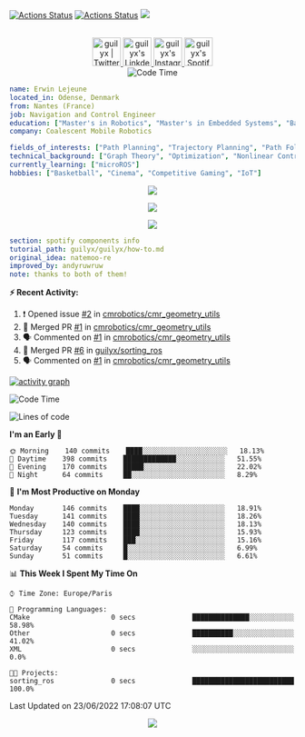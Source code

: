 [![Actions Status](https://github.com/guilyx/guilyx/workflows/wakatime-stats/badge.svg)](https://github.com/guilyx/guilyx/actions)
[![Actions Status](https://github.com/guilyx/guilyx/workflows/update-gh-activity/badge.svg)](https://github.com/guilyx/guilyx/actions)
![](https://visitor-badge.glitch.me/badge?page_id=guilyx.guilyx)

<p align="center">
<br/>
<a href="https://twitter.com/nthofhisname">
  <img alt="guilyx | Twitter" width="50px" src="https://user-images.githubusercontent.com/43545812/144034996-602b144a-16e1-41cc-99e7-c6040b20dcaf.png"/>
</a>
<a href="https://www.linkedin.com/in/erwinlejeune-lkn">
  <img alt="guilyx's LinkdeIN" width="50px" src="https://user-images.githubusercontent.com/43545812/144035037-0f415fc7-9f96-4517-a370-ccc6e78a714b.png" />
</a>
<a href="https://www.instagram.com/nthofhisname">
  <img alt="guilyx's Instagram" width="50px" src="https://user-images.githubusercontent.com/43545812/144035088-0dfb165f-8fe0-4d13-896c-876c29d2b128.png" />
</a>
<a href="https://open.spotify.com/user/11147618695?si=zZFn6uAGRLyoU02lsG50GA">
  <img alt="guilyx's Spotify" width="50px" src="https://user-images.githubusercontent.com/43545812/144035120-1ad5169b-91c7-4078-bef9-6a82c733f373.png" />
</a>
<br>
<img alt="Code Time" src="https://img.shields.io/endpoint?style=flat&url=https://codetime-api.datreks.com/badge/1615?logoColor=white%26project=%26recentMS=0%26showProject=false" />
</p>

```yaml
name: Erwin Lejeune
located_in: Odense, Denmark
from: Nantes (France)
job: Navigation and Control Engineer
education: ["Master's in Robotics", "Master's in Embedded Systems", "Bachelor's in Electronics"]
company: Coalescent Mobile Robotics

fields_of_interests: ["Path Planning", "Trajectory Planning", "Path Following", "Behaviour Planning", "Localization", "Sensor Fusion", "Embedded Systems"]
technical_background: ["Graph Theory", "Optimization", "Nonlinear Control", "Real-Time Systems", "Automated Planning"]
currently_learning: ["microROS"]
hobbies: ["Basketball", "Cinema", "Competitive Gaming", "IoT"]
```

<p align="center">
  <img alig src="https://github-profile-trophy.vercel.app/?username=guilyx&column=6&rank=SSS,SS,S,AAA,AA,A,B,C" />
</p>

<p align="center">
  <a href="https://spotify-github-profile.vercel.app/api/view?uid=11147618695&redirect=true">
    <img src="https://spotify-github-profile.vercel.app/api/view?uid=11147618695&cover_image=true&theme=default&bar_color=e3e3e3&bar_color_cover=true">
  </a>
</p>

<p align="center">
  <img src="https://guilyx.vercel.app/api/top-played">
</p>
 
```yaml
section: spotify components info
tutorial_path: guilyx/guilyx/how-to.md
original_idea: natemoo-re
improved_by: andyruwruw
note: thanks to both of them!
```


**:zap: Recent Activity:**

<!--START_SECTION:activity-->
1. ❗️ Opened issue [#2](https://github.com/cmrobotics/cmr_geometry_utils/issues/2) in [cmrobotics/cmr_geometry_utils](https://github.com/cmrobotics/cmr_geometry_utils)
2. 🎉 Merged PR [#1](https://github.com/cmrobotics/cmr_geometry_utils/pull/1) in [cmrobotics/cmr_geometry_utils](https://github.com/cmrobotics/cmr_geometry_utils)
3. 🗣 Commented on [#1](https://github.com/cmrobotics/cmr_geometry_utils/issues/1) in [cmrobotics/cmr_geometry_utils](https://github.com/cmrobotics/cmr_geometry_utils)
4. 🎉 Merged PR [#6](https://github.com/guilyx/sorting_ros/pull/6) in [guilyx/sorting_ros](https://github.com/guilyx/sorting_ros)
5. 🗣 Commented on [#1](https://github.com/cmrobotics/cmr_geometry_utils/issues/1) in [cmrobotics/cmr_geometry_utils](https://github.com/cmrobotics/cmr_geometry_utils)
<!--END_SECTION:activity-->

[![activity graph](https://activity-graph.herokuapp.com/graph?username=guilyx&custom_title=Erwin's%20activity%20graph&theme=github-light&hide_border=true)](https://github.com/ashutosh00710/github-readme-activity-graph)

<!--START_SECTION:waka-->
![Code Time](http://img.shields.io/badge/Code%20Time-0%20secs-blue)

![Lines of code](https://img.shields.io/badge/From%20Hello%20World%20I%27ve%20Written-292%20Thousand%20lines%20of%20code-blue)

**I'm an Early 🐤** 

```text
🌞 Morning    140 commits    ████░░░░░░░░░░░░░░░░░░░░░   18.13% 
🌆 Daytime    398 commits    █████████████░░░░░░░░░░░░   51.55% 
🌃 Evening    170 commits    █████░░░░░░░░░░░░░░░░░░░░   22.02% 
🌙 Night      64 commits     ██░░░░░░░░░░░░░░░░░░░░░░░   8.29%

```
📅 **I'm Most Productive on Monday** 

```text
Monday       146 commits    ████░░░░░░░░░░░░░░░░░░░░░   18.91% 
Tuesday      141 commits    ████░░░░░░░░░░░░░░░░░░░░░   18.26% 
Wednesday    140 commits    ████░░░░░░░░░░░░░░░░░░░░░   18.13% 
Thursday     123 commits    ████░░░░░░░░░░░░░░░░░░░░░   15.93% 
Friday       117 commits    ███░░░░░░░░░░░░░░░░░░░░░░   15.16% 
Saturday     54 commits     █░░░░░░░░░░░░░░░░░░░░░░░░   6.99% 
Sunday       51 commits     █░░░░░░░░░░░░░░░░░░░░░░░░   6.61%

```


📊 **This Week I Spent My Time On** 

```text
⌚︎ Time Zone: Europe/Paris

💬 Programming Languages: 
CMake                    0 secs              ██████████████░░░░░░░░░░░   58.98% 
Other                    0 secs              ██████████░░░░░░░░░░░░░░░   41.02% 
XML                      0 secs              ░░░░░░░░░░░░░░░░░░░░░░░░░   0.0%

🐱‍💻 Projects: 
sorting_ros              0 secs              █████████████████████████   100.0%

```


 Last Updated on 23/06/2022 17:08:07 UTC
<!--END_SECTION:waka-->

<p align="center">
  <img src="https://capsule-render.vercel.app/api?type=waving&color=gradient&height=60&section=footer"/>
</p>
